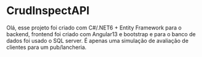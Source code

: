 # CrudInspectAPI
Olá, esse projeto foi criado com C#/.NET6 + Entity Framework para o backend, frontend foi criado com Angular13 e bootstrap e para o banco de dados foi usado o SQL server.
É apenas uma simulação de avaliação de clientes para um pub/lancheria.
